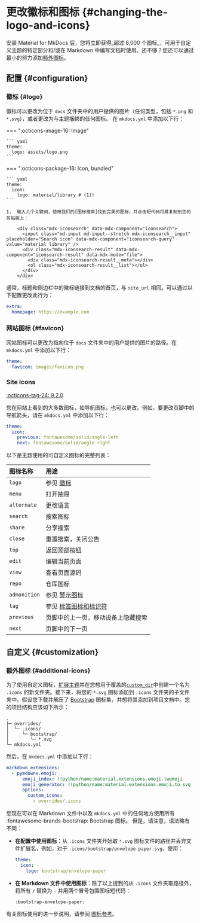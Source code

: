 # 更改徽标和图标 {#changing-the-logo-and-icons}

安装 Material for MkDocs 后，您将立即获得_超过 8,000 个图标_，可用于自定义主题的特定部分和/或在 Markdown 中编写文档时使用。还不够？您还可以通过最小的努力添加[额外图标]。

  [额外图标]: #additional-icons

## 配置 {#configuration}

### 徽标 {#logo}

<!-- md:version 0.1.0 -->
<!-- md:default `material/library` -->

徽标可以更改为位于 `docs` 文件夹中的用户提供的图片（任何类型，包括 `*.png` 和 `*.svg`），或者更改为与主题捆绑的任何图标。
在 `mkdocs.yml` 中添加以下行：

=== ":octicons-image-16: Image"

    ``` yaml
    theme:
      logo: assets/logo.png
    ```

=== ":octicons-package-16: Icon, bundled"

    ``` yaml
    theme:
      icon:
        logo: material/library # (1)!
    ```

    1.  输入几个关键词，使用我们的[图标搜索]找到完美的图标，并点击短代码将其复制到您的剪贴板上：

        <div class="mdx-iconsearch" data-mdx-component="iconsearch">
          <input class="md-input md-input--stretch mdx-iconsearch__input" placeholder="Search icon" data-mdx-component="iconsearch-query" value="material library" />
          <div class="mdx-iconsearch-result" data-mdx-component="iconsearch-result" data-mdx-mode="file">
            <div class="mdx-iconsearch-result__meta"></div>
            <ol class="mdx-iconsearch-result__list"></ol>
          </div>
        </div>

  [图标搜索]: ../reference/icons-emojis.md#search

通常，标题和侧边栏中的徽标链接到文档的首页，与 `site_url` 相同。可以通过以下配置更改此行为：

``` yaml
extra:
  homepage: https://example.com
```

### 网站图标 {#favicon}

<!-- md:version 0.1.0 -->
<!-- md:default [`assets/images/favicon.png`][Favicon default] -->

网站图标可以更改为指向位于 `docs` 文件夹中的用户提供的图片的路径。在 `mkdocs.yml` 中添加以下行：

``` yaml
theme:
  favicon: images/favicon.png
```

  [Favicon default]: https://github.com/squidfunk/mkdocs-material/blob/master/material/assets/images/favicon.png

### Site icons

[:octicons-tag-24: 9.2.0][Site icon support]

您在网站上看到的大多数图标，如导航图标，也可以更改。例如，要更改页脚中的导航箭头，请在 `mkdocs.yml` 中添加以下行：

```yaml
theme:
  icon:
    previous: fontawesome/solid/angle-left
    next: fontawesome/solid/angle-right
```

以下是主题使用的可自定义图标的完整列表：

| 图标名称    | 用途                                                                         |
|:-------------|:--------------------------------------------------------------------------|
| `logo`       | 参见 [徽标](#logo)                                                         |
| `menu`       | 打开抽屉                                                                   |
| `alternate`  | 更改语言                                                                   |
| `search`     | 搜索图标                                                                   |
| `share`      | 分享搜索                                                                   |
| `close`      | 重置搜索，关闭公告                                                          |
| `top`        | 返回顶部按钮                                                               |
| `edit`       | 编辑当前页面                                                               |
| `view`       | 查看页面源码                                                               |
| `repo`       | 仓库图标                                                                   |
| `admonition` | 参见 [警示图标](../reference/admonitions.md#admonition-icons)              |
| `tag`        | 参见 [标签图标和标识符](setting-up-tags.md#tag-icons-and-identifiers)        |
| `previous`   | 页脚中的上一页，移动设备上隐藏搜索                                             |
| `next`       | 页脚中的下一页

  [Site icon support]: https://github.com/squidfunk/mkdocs-material/releases/tag/9.2.0

## 自定义 {#customization}

### 额外图标 {#additional-icons}

为了使用自定义图标，[扩展主题]并在您想用于覆盖的[`custom_dir`][custom_dir]中创建一个名为 `.icons` 的新文件夹。接下来，将您的 `*.svg` 图标添加到 `.icons` 文件夹的子文件夹中。假设您下载并解压了 [Bootstrap] 图标集，并想将其添加到项目文档中。您的项目结构应该如下所示：

``` { .sh .no-copy }
.
├─ overrides/
│  └─ .icons/
│     └─ bootstrap/
│        └─ *.svg
└─ mkdocs.yml
```

然后，在 `mkdocs.yml` 中添加以下行：

``` yaml
markdown_extensions:
  - pymdownx.emoji:
      emoji_index: !!python/name:material.extensions.emoji.twemoji
      emoji_generator: !!python/name:material.extensions.emoji.to_svg
      options:
        custom_icons:
          - overrides/.icons
```

您现在可以在 Markdown 文件中以及 `mkdocs.yml` 中的任何地方使用所有 :fontawesome-brands-bootstrap: Bootstrap 图标。
但是，请注意，语法略有不同：

- __在配置中使用图标__：从 `.icons` 文件夹开始取 `*.svg` 图标文件的路径并丢弃文件扩展名，例如，对于 `.icons/bootstrap/envelope-paper.svg`，使用：

    ``` yaml
    theme:
      icon:
        logo: bootstrap/envelope-paper
    ```

- __在 Markdown 文件中使用图标__：除了以上提到的从 `.icons` 文件夹取路径外，将所有 `/` 替换为 `-` 并用两个冒号包围图标短代码：

    ```
    :bootstrap-envelope-paper:
    ```

有关图标使用的进一步说明，请参阅 [图标参考]。

  [扩展主题]: ../customization.md#extending-the-theme
  [custom_dir]: https://www.mkdocs.org/user-guide/configuration/#custom_dir
  [Bootstrap]: https://icons.getbootstrap.com/
  [图标参考]: ../reference/icons-emojis.md#using-icons
